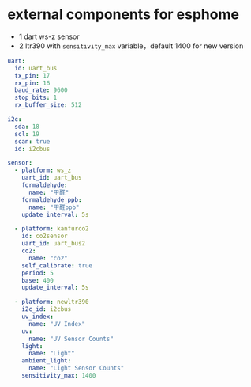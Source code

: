 # external components for esphome

- 1 dart ws-z sensor
- 2 ltr390 with ```sensitivity_max``` variable，default 1400 for new version

```yaml
uart:
  id: uart_bus
  tx_pin: 17
  rx_pin: 16
  baud_rate: 9600
  stop_bits: 1
  rx_buffer_size: 512

i2c:
  sda: 18
  scl: 19
  scan: true
  id: i2cbus

sensor:
  - platform: ws_z
    uart_id: uart_bus
    formaldehyde:
      name: "甲醛"
    formaldehyde_ppb:
      name: "甲醛ppb"
    update_interval: 5s

  - platform: kanfurco2
    id: co2sensor
    uart_id: uart_bus2
    co2:
      name: "co2"
    self_calibrate: true
    period: 5
    base: 400
    update_interval: 5s

  - platform: newltr390
    i2c_id: i2cbus
    uv_index:
      name: "UV Index"
    uv:
      name: "UV Sensor Counts"
    light:
      name: "Light"
    ambient_light:
      name: "Light Sensor Counts"
    sensitivity_max: 1400
```